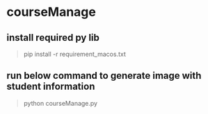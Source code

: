 # courseManage

## install required py lib
> pip install -r requirement_macos.txt

## run below command to generate image with student information
> python courseManage.py
